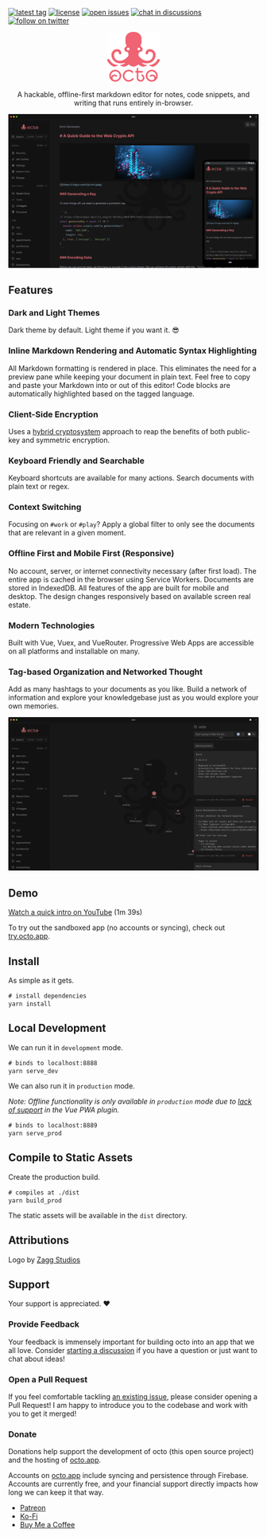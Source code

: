 [![latest tag](https://img.shields.io/github/v/tag/writewithocto/octo?color=blue&label=latest%20tag&sort=semver)](https://github.com/writewithocto/octo/releases)
[![license](https://img.shields.io/github/license/writewithocto/octo)](https://github.com/writewithocto/octo/blob/main/LICENSE)
[![open issues](https://img.shields.io/github/issues-raw/writewithocto/octo)](https://github.com/writewithocto/octo/issues)
[![chat in discussions](https://img.shields.io/badge/chat-in%20discussions-7289da)](https://github.com/writewithocto/octo/discussions)
[![follow on twitter](https://img.shields.io/badge/follow-on%20twitter-1da1f2)](https://twitter.com/writewithocto)

<p align="center">
  <a href="https://octo.app">
    <img height="100" src="resources/stacked.png">
  </a>
</p>

<p align="center">A hackable, offline-first markdown editor for notes, code snippets, and writing that runs entirely in-browser.</p>

[![screenshot](resources/combined-dark.png)](https://octo.app)

## Features

### Dark and Light Themes

Dark theme by default. Light theme if you want it. 😎

### Inline Markdown Rendering and Automatic Syntax Highlighting

All Markdown formatting is rendered in place. This eliminates the need for a preview pane while keeping your document in plain text. Feel free to copy and paste your Markdown into or out of this editor! Code blocks are automatically highlighted based on the tagged language.

### Client-Side Encryption

Uses a [hybrid cryptosystem](https://en.wikipedia.org/wiki/Hybrid_cryptosystem) approach to reap the benefits of both public-key and symmetric encryption.

### Keyboard Friendly and Searchable

Keyboard shortcuts are available for many actions. Search documents with plain text or regex.

### Context Switching

Focusing on `#work` or `#play`? Apply a global filter to only see the documents that are relevant in a given moment.

### Offline First and Mobile First (Responsive)

No account, server, or internet connectivity necessary (after first load). The entire app is cached in the browser using Service Workers. Documents are stored in IndexedDB. All features of the app are built for mobile and desktop. The design changes responsively based on available screen real estate.

### Modern Technologies

Built with Vue, Vuex, and VueRouter. Progressive Web Apps are accessible on all platforms and installable on many.

### Tag-based Organization and Networked Thought

Add as many hashtags to your documents as you like. Build a network of information and explore your knowledgebase just as you would explore your own memories.

![](resources/desktop-graph-dark.png)

## Demo

[Watch a quick intro on YouTube](https://youtu.be/Brtvzu-3qT8) (1m 39s)

To try out the sandboxed app (no accounts or syncing), check out [try.octo.app](https://try.octo.app).

## Install

As simple as it gets.

```shell
# install dependencies
yarn install
```

## Local Development

We can run it in `development` mode.

```shell
# binds to localhost:8888
yarn serve_dev
```

We can also run it in `production` mode.

_Note: Offline functionality is only available in `production` mode due to [lack of support](https://github.com/vuejs/vue-cli/issues/2678) in the Vue PWA plugin._

```shell
# binds to localhost:8889
yarn serve_prod
```

## Compile to Static Assets

Create the production build.

```shell
# compiles at ./dist
yarn build_prod
```

The static assets will be available in the `dist` directory.

## Attributions

Logo by [Zagg Studios](https://zaggstudios.com/)

## Support

Your support is appreciated. ♥️

### Provide Feedback

Your feedback is immensely important for building octo into an app that we all love. Consider [starting a discussion](https://github.com/writewithocto/octo/discussions) if you have a question or just want to chat about ideas!

### Open a Pull Request

If you feel comfortable tackling [an existing issue](https://github.com/writewithocto/octo/issues), please consider opening a Pull Request! I am happy to introduce you to the codebase and work with you to get it merged!

### Donate

Donations help support the development of octo (this open source project) and the hosting of [octo.app](https://octo.app).

Accounts on [octo.app](https://octo.app) include syncing and persistence through Firebase. Accounts are currently free, and your financial support directly impacts how long we can keep it that way.

- [Patreon](https://patreon.com/voraciousdev)
- [Ko-Fi](https://ko-fi.com/voraciousdev)
- [Buy Me a Coffee](https://www.buymeacoffee.com/voraciousdev)
